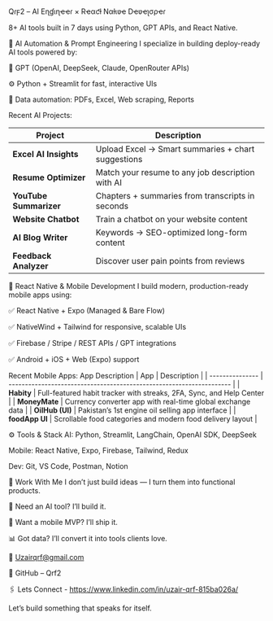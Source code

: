 Qɾϝ2 – AI Eɳɠιɳҽҽɾ × Rҽαƈƚ Nαƚιʋҽ Dҽʋҽʅσρҽɾ

8+ AI tools built in 7 days using Python, GPT APIs, and React Native.

🤖 AI Automation & Prompt Engineering
I specialize in building deploy-ready AI tools powered by:

🧠 GPT (OpenAI, DeepSeek, Claude, OpenRouter APIs)

⚙️ Python + Streamlit for fast, interactive UIs

📄 Data automation: PDFs, Excel, Web scraping, Reports

Recent AI Projects:

| Project                  | Description                                        |
| ------------------------ | -------------------------------------------------- |
| **Excel AI Insights**    | Upload Excel → Smart summaries + chart suggestions |
| **Resume Optimizer**     | Match your resume to any job description with AI   |
| **YouTube Summarizer**   | Chapters + summaries from transcripts in seconds   |
| **Website Chatbot**      | Train a chatbot on your website content            |
| **AI Blog Writer**       | Keywords → SEO-optimized long-form content         |
| **Feedback Analyzer**    | Discover user pain points from reviews             |



📱 React Native & Mobile Development
I build modern, production-ready mobile apps using:

✅ React Native + Expo (Managed & Bare Flow)

✅ NativeWind + Tailwind for responsive, scalable UIs

✅ Firebase / Stripe / REST APIs / GPT integrations

✅ Android + iOS + Web (Expo) support

 Recent Mobile Apps:
App	Description
| App             | Description                                                          |
| --------------- | -------------------------------------------------------------------- |
| **Habity**      | Full-featured habit tracker with streaks, 2FA, Sync, and Help Center |
| **MoneyMate**   | Currency converter app with real-time global exchange data           |
| **OilHub (UI)** | Pakistan’s 1st engine oil selling app interface                      |
| **foodApp UI**  | Scrollable food categories and modern food delivery layout           |


⚙️ Tools & Stack
AI: Python, Streamlit, LangChain, OpenAI SDK, DeepSeek

Mobile: React Native, Expo, Firebase, Tailwind, Redux

Dev: Git, VS Code, Postman, Notion

💼 Work With Me
I don’t just build ideas — I turn them into functional products.

🧠 Need an AI tool? I’ll build it.

📲 Want a mobile MVP? I’ll ship it.

📊 Got data? I’ll convert it into tools clients love.

📩 Uzairqrf@gmail.com

🔗 GitHub – Qrf2

🖇️ Lets Connect - https://www.linkedin.com/in/uzair-qrf-815ba026a/


Let’s build something that speaks for itself.

